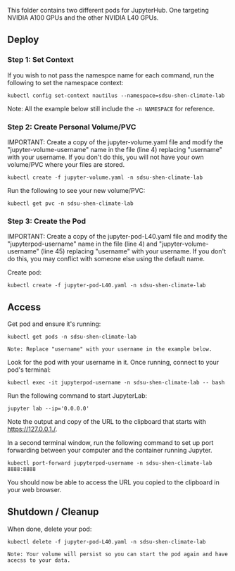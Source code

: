 This folder contains two different pods for JupyterHub. One targeting NVIDIA A100 GPUs and the other NVIDIA L40 GPUs.

## Deploy

### Step 1: Set Context

If you wish to not pass the namespce name for each command, run the following to set the namespace context:

```
kubectl config set-context nautilus --namespace=sdsu-shen-climate-lab
```

Note: All the example below still include the `-n NAMESPACE` for reference. 

### Step 2: Create Personal Volume/PVC

IMPORTANT: Create a copy of the jupyter-volume.yaml file and modify the "jupyter-volume-username" name in the file (line 4) replacing "username" with your username. If you don't do this, you will not have your own volume/PVC where your files are stored.

```
kubectl create -f jupyter-volume.yaml -n sdsu-shen-climate-lab
```

Run the following to see your new volume/PVC:

```
kubectl get pvc -n sdsu-shen-climate-lab
```

### Step 3: Create the Pod

IMPORTANT: Create a copy of the jupyter-pod-L40.yaml file and modify the "jupyterpod-username" name in the file (line 4) and "jupyter-volume-username" (line 45) replacing "username" with your username. If you don't do this, you may conflict with someone else using the default name.

Create pod:

```
kubectl create -f jupyter-pod-L40.yaml -n sdsu-shen-climate-lab
```

## Access

Get pod and ensure it's running:

```
kubectl get pods -n sdsu-shen-climate-lab
```

`Note: Replace "username" with your username in the example below.`

Look for the pod with your username in it. Once running, connect to your pod's terminal:

```
kubectl exec -it jupyterpod-username -n sdsu-shen-climate-lab -- bash 
```

Run the following command to start JupyterLab:

```
jupyter lab --ip='0.0.0.0'
```

Note the output and copy of the URL to the clipboard that starts with https://127.0.0.1./. 

In a second terminal window, run the following command to set up port forwarding between your computer and the container running Jupyter.

```
kubectl port-forward jupyterpod-username -n sdsu-shen-climate-lab 8888:8888
```

You should now be able to access the URL you copied to the clipboard in your web browser.

## Shutdown / Cleanup

When done, delete your pod:

```
kubectl delete -f jupyter-pod-L40.yaml -n sdsu-shen-climate-lab
```

`Note: Your volume will persist so you can start the pod again and have acecss to your data.`
